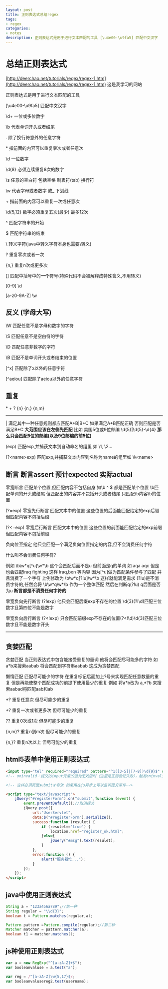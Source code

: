 ```yaml
---
layout: post
title: 正则表达式总结regex
tags:
- regex
categories:
- notes
description: 正则表达式是用于进行文本匹配的工具 [\u4e00-\u9fa5] 匹配中文汉字
---
```


# 总结正则表达式

 [http://deerchao.net/tutorials/regex/regex-1.htm](http://deerchao.net/tutorials/regex/regex-1.htm) 这是我学习的网站

正则表达式是用于进行文本匹配的工具

[\u4e00-\u9fa5]	匹配中文汉字

\d+	一位或多位数字

\b	代表单词开头或者结尾

.	除了换行符意外的任意字符

\*	指前面的内容可以重复零次或者任意次

\d	一位数字

\d{8}	必须连续重复8次的数字

\s	任意的空白符 包括空格 制表符(tab) 换行符

\w	代表字母或者数字 或_ 下划线

\+	指前面的内容可以重复一次或任意次

\d{5,12}	数字必须重复五次(最少) 最多12次

^	匹配字符串的开始

$	匹配字符串的结束

\	转义字符(java中转义字符本身也需要\转义)

?	重复零次或者一次

{n,}	重复n次或更多次

[]	匹配中括号中的**一个**符号(特殊代码不会被解释成特殊含义,不用转义)

[0-9]	\d

[a-z0-9A-Z]	\w

## 反义 (字母大写)

\W	匹配任意不是字母和数字的字符

\S	匹配任意不是空白符的字符

\D	匹配任意非数字的字符

\B	匹配不是单词开头或者结束的位置

[^x]	匹配除了x以外的任意字符

[^aeiou]	匹配除了aeiou以外的任意字符

## 重复

\*	\+	?	{n}	{n,}	{n,m}

---

|	满足其中一种任意规则都应匹配A+B|B+C	如果满足A+B匹配正确 否则匹配是否满足B+C **大范围应该在左侧先匹配** 比如 美国5位或9位邮编 \d{5}|\d{5}-\d{4} **那么只会匹配5位的邮编(以及9位邮编的前5位)**

(exp)	匹配exp,并捕获文本到自动命名的组里 如 \1, \2...

(?\<name>exp)	匹配exp,并捕获文本内容到名称为name的组里如 \k\<name>

## 断言 	断言assert	预计expected	实际actual

零宽断言	匹配某个位置,但匹配内容不包括自身 如\b ^ $ 都是匹配某个位置 \b匹配单词的开头或结尾 但匹配出的内容并不包括开头或者结尾 只匹配\b内容\b的位置

(?=exp)	零宽先行断言	匹配文本中的位置 这些位置的后面能匹配给定的exp后缀 但匹配内容不包括后缀

(?<=exp)	零宽后行断言	匹配文本中的位置 这些位置的前面能匹配给定的exp前缀 但匹配内容不包括前缀

负向位至指定	他只会匹配一个满足负向位置指定的内容,但不会消费任何字符

什么叫不会消费任何字符?

例如 \b\w\*q[\^u]\w\*\b 这个会匹配后面不是u 但前面是q的单词 如 aqa aqc 但是也会匹配lraq fighting 这样 lraq,ben 等内容 因为[\^u]做为匹配条件参与了匹配 并且消费了一个字符 上例修改为 \b\w\*q[?!u]\w\*\b 这样就能满足需求 (?!u)是不消费字符的,任然会将  \b\w\*q\w\*\b 作为一个整体匹配 然后在判断q(?!u) q后面是否为u **断言都是不消费任何字符的**

零宽负向先行断言	(?!exp) 他只会匹配后缀exp不存在的位置 \d{3}(?!\d)匹配三位数字且第四位不能是数字

零宽负向后行断言	(?<!exp) 只会匹配前缀exp不存在的位置(?<!\d)\d{3}匹配三位数字且不能是数字开头

---

## 贪婪匹配

贪婪匹配	当正则表达式中包含能接受重复的量词 他将会匹配尽可能多的字符 如 a*b来搜索aabab 将会匹配到字符串aabab 这成为贪婪匹配

懒惰匹配	匹配尽可能少的字符 在重复标记后面加上?号来实现匹配任意数量的重复 但是再能使整个匹配成功的前提下使用最少的重复 例如 将a\*b改为 a,\*?b 来搜索aabad将匹配aab和ab

*?	重复任意次 但尽可能少的重复

\+?	重复一次或者更多次 但尽可能少的重复

??	重复0次或1次 但尽可能少的重复

{n,m}?	重复n到m次 但尽可能少的重复

{n,}?	重复n次以上 但尽可能少的重复

## html5表单中使用正则表达式

```html
<input type="tel" required="required" pattern="^1([3-5]|[7-8])\d{9}$" oninvalid="setCustomValidity('不是电话号码')" oninput="setCustomValidity('')"/>
<!-- oninvalid：提交的input元素的值为无效值时（这里是正则验证失败），触发oninvalid事件。oninvalid属于Form 事件。setCustomValidity() 这个是HTML5内置的JS方法，用来自定义提示信息 -->

<!-- 这样必须页面submit才有效 如果用在js异步上可以监听提交事件-->

<script type="text/javascript">
    jQuery("#registerForm").on("submit",function (event) {
        event.preventDefault();//取消提交
        jQuery.post({
            url:"UserServlet",
            data:$("#registerForm").serialize(),
            success:function (resulet) {
                if (resulet=='true') {
                    location.href="register_ok.html";
                }else{
                    jQuery("#msg").text(resulet);
                }
            },
            error:function () {
                alert("服务器忙...");
            }
        });
    });
</script>
```

## java中使用正则表达式

```java
String a = "123a456a789";//第一种
String regular = "\\d{3}";
boolean t = Pattern.matches(regular,a);

Pattern pattern =Pattern.compile(regular);//第二种
Matcher matcher = pattern.matcher(a);
boolean t1 = matcher.matches();
```

## js种使用正则表达式

```javascript
var a = new RegExp("^[a-zA-Z]+$");
var booleanvaluse = a.test("a");

var reg = /^[a-zA-Z]\w{5,17}$/;
var booleanvalusereg2.test(username);
```